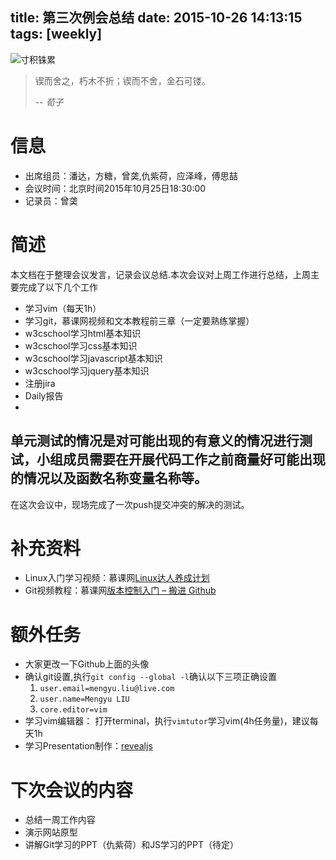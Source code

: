 title: 第三次例会总结
date: 2015-10-26 14:13:15
tags: [weekly]
---
![寸积铢累](/img/autumn.jpg) 
>锲而舍之，朽木不折；锲而不舍，金石可镂。
>
>-- <cite>荀子</cite>

# 信息
- 出席组员：潘达，方糖，曾䶮,仇紫荷，应泽峰，傅思喆
- 会议时间：北京时间2015年10月25日18:30:00
- 记录员：曾䶮

# 简述
本文档在于整理会议发言，记录会议总结.本次会议对上周工作进行总结，上周主要完成了以下几个工作
- 学习vim（每天1h）
- 学习git，慕课网视频和文本教程前三章（一定要熟练掌握）
- w3cschool学习html基本知识
- w3cschool学习css基本知识
- w3cschool学习javascript基本知识
- w3cschool学习jquery基本知识
- 注册jira
- Daily报告
- 
单元测试的情况是对可能出现的有意义的情况进行测试，小组成员需要在开展代码工作之前商量好可能出现的情况以及函数名称变量名称等。
- 
在这次会议中，现场完成了一次push提交冲突的解决的测试。

# 补充资料
- Linux入门学习视频：慕课网[Linux达人养成计划](http://www.imooc.com/learn/175)
- Git视频教程：慕课网[版本控制入门 – 搬进 Github](http://www.imooc.com/learn/390)

# 额外任务
- 大家更改一下Github上面的头像
- 确认git设置,执行`git config --global -l`确认以下三项正确设置
	1. `user.email=mengyu.liu@live.com`
	2. `user.name=Mengyu LIU`
	3. `core.editor=vim`
- 学习vim编辑器： 打开terminal，执行`vimtutor`学习vim(4h任务量)，建议每天1h
- 学习Presentation制作：[revealjs](https://github.com/hakimel/reveal.js/)

# 下次会议的内容
- 总结一周工作内容
- 演示网站原型
- 讲解Git学习的PPT（仇紫荷）和JS学习的PPT（待定）

